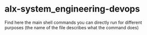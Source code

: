 # alx-system_engineering-devops
Find here the main shell commands you can directly run for different purposes (the name of the file describes what the command does)
